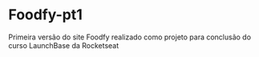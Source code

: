 # Foodfy-pt1
Primeira versão do site Foodfy realizado como projeto para conclusão do curso LaunchBase da Rocketseat
